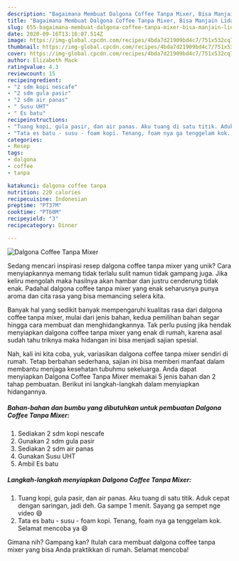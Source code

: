```yaml
---
description: "Bagaimana Membuat Dalgona Coffee Tanpa Mixer, Bisa Manjain Lidah"
title: "Bagaimana Membuat Dalgona Coffee Tanpa Mixer, Bisa Manjain Lidah"
slug: 655-bagaimana-membuat-dalgona-coffee-tanpa-mixer-bisa-manjain-lidah
date: 2020-09-16T13:16:07.514Z
image: https://img-global.cpcdn.com/recipes/4bda7d21909bd4c7/751x532cq70/dalgona-coffee-tanpa-mixer-foto-resep-utama.jpg
thumbnail: https://img-global.cpcdn.com/recipes/4bda7d21909bd4c7/751x532cq70/dalgona-coffee-tanpa-mixer-foto-resep-utama.jpg
cover: https://img-global.cpcdn.com/recipes/4bda7d21909bd4c7/751x532cq70/dalgona-coffee-tanpa-mixer-foto-resep-utama.jpg
author: Elizabeth Mack
ratingvalue: 4.3
reviewcount: 15
recipeingredient:
- "2 sdm kopi nescafe"
- "2 sdm gula pasir"
- "2 sdm air panas"
- " Susu UHT"
- " Es batu"
recipeinstructions:
- "Tuang kopi, gula pasir, dan air panas. Aku tuang di satu titik. Aduk cepat dengan saringan, jadi deh. Ga sampe 1 menit. Sayang ga sempet nge video 😄"
- "Tata es batu - susu - foam kopi. Tenang, foam nya ga tenggelam kok. Selamat mencoba ya 😄"
categories:
- Resep
tags:
- dalgona
- coffee
- tanpa

katakunci: dalgona coffee tanpa 
nutrition: 220 calories
recipecuisine: Indonesian
preptime: "PT37M"
cooktime: "PT60M"
recipeyield: "3"
recipecategory: Dinner

---
```



![Dalgona Coffee Tanpa Mixer](https://img-global.cpcdn.com/recipes/4bda7d21909bd4c7/751x532cq70/dalgona-coffee-tanpa-mixer-foto-resep-utama.jpg)

Sedang mencari inspirasi resep dalgona coffee tanpa mixer yang unik? Cara menyiapkannya memang tidak terlalu sulit namun tidak gampang juga. Jika keliru mengolah maka hasilnya akan hambar dan justru cenderung tidak enak. Padahal dalgona coffee tanpa mixer yang enak seharusnya punya aroma dan cita rasa yang bisa memancing selera kita.



Banyak hal yang sedikit banyak mempengaruhi kualitas rasa dari dalgona coffee tanpa mixer, mulai dari jenis bahan, kedua pemilihan bahan segar hingga cara membuat dan menghidangkannya. Tak perlu pusing jika hendak menyiapkan dalgona coffee tanpa mixer yang enak di rumah, karena asal sudah tahu triknya maka hidangan ini bisa menjadi sajian spesial.


Nah, kali ini kita coba, yuk, variasikan dalgona coffee tanpa mixer sendiri di rumah. Tetap berbahan sederhana, sajian ini bisa memberi manfaat dalam membantu menjaga kesehatan tubuhmu sekeluarga. Anda dapat menyiapkan Dalgona Coffee Tanpa Mixer memakai 5 jenis bahan dan 2 tahap pembuatan. Berikut ini langkah-langkah dalam menyiapkan hidangannya.

<!--inarticleads1-->

##### Bahan-bahan dan bumbu yang dibutuhkan untuk pembuatan Dalgona Coffee Tanpa Mixer:

1. Sediakan 2 sdm kopi nescafe
1. Gunakan 2 sdm gula pasir
1. Sediakan 2 sdm air panas
1. Gunakan  Susu UHT
1. Ambil  Es batu




<!--inarticleads2-->

##### Langkah-langkah menyiapkan Dalgona Coffee Tanpa Mixer:

1. Tuang kopi, gula pasir, dan air panas. Aku tuang di satu titik. Aduk cepat dengan saringan, jadi deh. Ga sampe 1 menit. Sayang ga sempet nge video 😄
1. Tata es batu - susu - foam kopi. Tenang, foam nya ga tenggelam kok. Selamat mencoba ya 😄




Gimana nih? Gampang kan? Itulah cara membuat dalgona coffee tanpa mixer yang bisa Anda praktikkan di rumah. Selamat mencoba!
